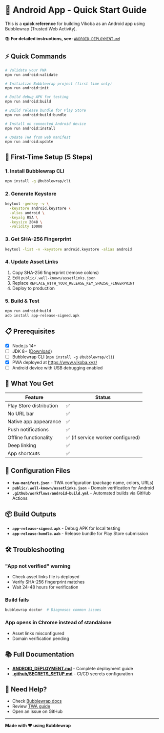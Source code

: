 # 🤖 Android App - Quick Start Guide

This is a **quick reference** for building Vikoba as an Android app using Bubblewrap (Trusted Web Activity).

📚 **For detailed instructions, see:** [`ANDROID_DEPLOYMENT.md`](./ANDROID_DEPLOYMENT.md)

## ⚡ Quick Commands

```bash
# Validate your PWA
npm run android:validate

# Initialize Bubblewrap project (first time only)
npm run android:init

# Build debug APK for testing
npm run android:build

# Build release bundle for Play Store
npm run android:build:bundle

# Install on connected Android device
npm run android:install

# Update TWA from web manifest
npm run android:update
```

## 🚀 First-Time Setup (5 Steps)

### 1. Install Bubblewrap CLI
```bash
npm install -g @bubblewrap/cli
```

### 2. Generate Keystore
```bash
keytool -genkey -v \
  -keystore android.keystore \
  -alias android \
  -keyalg RSA \
  -keysize 2048 \
  -validity 10000
```

### 3. Get SHA-256 Fingerprint
```bash
keytool -list -v -keystore android.keystore -alias android
```

### 4. Update Asset Links
1. Copy SHA-256 fingerprint (remove colons)
2. Edit `public/.well-known/assetlinks.json`
3. Replace `REPLACE_WITH_YOUR_RELEASE_KEY_SHA256_FINGERPRINT`
4. Deploy to production

### 5. Build & Test
```bash
npm run android:build
adb install app-release-signed.apk
```

## 📋 Prerequisites

- [x] Node.js 14+
- [ ] JDK 8+ ([Download](https://adoptium.net/))
- [ ] Bubblewrap CLI (`npm install -g @bubblewrap/cli`)
- [x] PWA deployed at https://www.vikoba.xyz/
- [ ] Android device with USB debugging enabled

## 🎯 What You Get

| Feature | Status |
|---------|--------|
| Play Store distribution | ✅ |
| No URL bar | ✅ |
| Native app appearance | ✅ |
| Push notifications | ✅ |
| Offline functionality | ✅ (if service worker configured) |
| Deep linking | ✅ |
| App shortcuts | ✅ |

## 🔧 Configuration Files

- **`twa-manifest.json`** - TWA configuration (package name, colors, URLs)
- **`public/.well-known/assetlinks.json`** - Domain verification for Android
- **`.github/workflows/android-build.yml`** - Automated builds via GitHub Actions

## 📦 Build Outputs

- **`app-release-signed.apk`** - Debug APK for local testing
- **`app-release-bundle.aab`** - Release bundle for Play Store submission

## 🛠️ Troubleshooting

### "App not verified" warning
- Check asset links file is deployed
- Verify SHA-256 fingerprint matches
- Wait 24-48 hours for verification

### Build fails
```bash
bubblewrap doctor  # Diagnoses common issues
```

### App opens in Chrome instead of standalone
- Asset links misconfigured
- Domain verification pending

## 📚 Full Documentation

- **[ANDROID_DEPLOYMENT.md](./ANDROID_DEPLOYMENT.md)** - Complete deployment guide
- **[.github/SECRETS_SETUP.md](./.github/SECRETS_SETUP.md)** - CI/CD secrets configuration

## 🤝 Need Help?

- Check [Bubblewrap docs](https://github.com/GoogleChromeLabs/bubblewrap)
- Review [TWA guide](https://developer.chrome.com/docs/android/trusted-web-activity/)
- Open an issue on GitHub

---

**Made with ❤️ using Bubblewrap**
